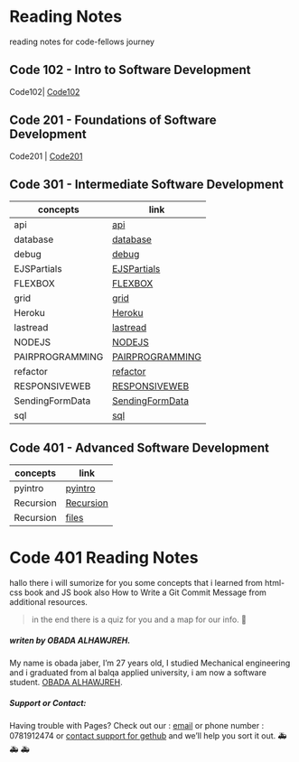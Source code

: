# Reading Notes
reading notes for code-fellows journey
## Code 102 - Intro to Software Development

Code102| [Code102](https://github.com/Obada-gh/Code102-reading-notes)

## Code 201 - Foundations of Software Development

Code201 | [Code201](https://github.com/Obada-gh/reading-notes-201)

## Code 301 - Intermediate Software Development

concepts | link
------------ | -------------
 api |[api](https://obada-gh.github.io/reading-notes/301/api)
 database| [database](https://obada-gh.github.io/reading-notes/301/database)
 debug |[debug](https://obada-gh.github.io/reading-notes/301/debug)
 EJSPartials| [EJSPartials](https://obada-gh.github.io/reading-notes/301/EJSPartials)
 FLEXBOX| [FLEXBOX](https://obada-gh.github.io/reading-notes/301/FLEXBOX)
 grid| [grid](https://obada-gh.github.io/reading-notes/301/grid)
 Heroku| [Heroku](https://obada-gh.github.io/reading-notes/301/Heroku)
 lastread| [lastread](https://obada-gh.github.io/reading-notes/301/lastread)
 NODEJS| [NODEJS](https://obada-gh.github.io/reading-notes/301/NODEJS)
 PAIRPROGRAMMING| [PAIRPROGRAMMING](https://obada-gh.github.io/reading-notes/301/PAIRPROGRAMMING)
 refactor| [refactor](https://obada-gh.github.io/reading-notes/301/refactor)
 RESPONSIVEWEB| [RESPONSIVEWEB](https://obada-gh.github.io/reading-notes/301/RESPONSIVEWEB)
 SendingFormData| [SendingFormData](https://obada-gh.github.io/reading-notes/301/SendingFormData)
 sql| [sql](https://obada-gh.github.io/reading-notes/301/sql)

 

## Code 401 - Advanced Software Development

concepts | link
------------ | -------------
 pyintro |[pyintro](https://obada-gh.github.io/reading-notes/401/pyintro)
 Recursion |[Recursion](https://obada-gh.github.io/reading-notes/401/Recursion)
 Recursion |[files](https://obada-gh.github.io/reading-notes/401/files)




# Code 401 Reading Notes
hallo there i will sumorize for you some concepts that i learned from html-css book and JS book also How to Write a Git Commit Message from additional resources.
>in the end there is a quiz for you and a map for our info. &#128175;








##### *writen by OBADA ALHAWJREH.*

My name is obada jaber, I’m 27 years old, I studied Mechanical engineering and i graduated from al balqa applied university, i am now a software student. [OBADA ALHAWJREH](https://github.com/Obada-gh). 

##### *Support or Contact:*

Having trouble with Pages? Check out our : [email](obada7jaber7@gmail.com) or phone number : 0781912474 or [contact support for gethub](https://support.github.com/contact) and we’ll help you sort it out. &#x1F691; &#x1F691; &#x1F691;
